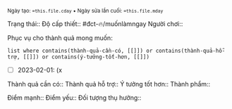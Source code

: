 <sub>Ngày tạo: `=this.file.cday` •  Ngày sửa lần cuối: `=this.file.mday`</sub>

Trạng thái::
Độ cấp thiết:: #đct-🔥/muốnlàmngay
Người chơi::

Phục vụ cho thành quả mong muốn:
```dataview
list where contains(thành-quả-cần-có, [[]]) or contains(thành-quả-hỗ-trợ, [[]]) or contains(ý-tưởng-tốt-hơn, [[]]) 
```

- [ ] 2023-02-01:  (x

Thành quả cần có::
Thành quả hỗ trợ::
Ý tưởng tốt hơn::
Thành phẩm::

Điểm mạnh::
Điểm yếu::
Đối tượng thụ hưởng::

